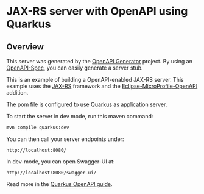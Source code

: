 # JAX-RS server with OpenAPI using Quarkus

## Overview
This server was generated by the [OpenAPI Generator](https://openapi-generator.tech) project. By using an
[OpenAPI-Spec](https://openapis.org), you can easily generate a server stub.

This is an example of building a OpenAPI-enabled JAX-RS server.
This example uses the [JAX-RS](https://jax-rs-spec.java.net/) framework and
the [Eclipse-MicroProfile-OpenAPI](https://github.com/eclipse/microprofile-open-api) addition.

The pom file is configured to use [Quarkus](https://quarkus.io/) as application server.


To start the server in dev mode, run this maven command:

```bash
mvn compile quarkus:dev
```

You can then call your server endpoints under:

```
http://localhost:8080/
```

In dev-mode, you can open Swagger-UI at:

```
http://localhost:8080/swagger-ui/
```

Read more in the [Quarkus OpenAPI guide](https://quarkus.io/guides/openapi-swaggerui-guide).

